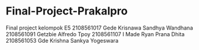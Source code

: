 # Final-Project-Prakalpro

Final project kelompok E5
2108561017	Gede Krisnawa Sandhya Wandhana
2108561091	Getzbie Alfredo Tpoy
2108561107	I Made Ryan Prana Dhita
2108561053	Gde Krishna Sankya Yogeswara
